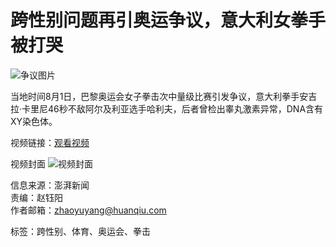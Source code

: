 # 跨性别问题再引奥运争议，意大利女拳手被打哭

![争议图片](//rs2.huanqiucdn.cn/huanqiucdn.cn/huanqiu/image/m/share.jpg)

当地时间8月1日，巴黎奥运会女子拳击次中量级比赛引发争议，意大利拳手安吉拉·卡里尼46秒不敌阿尔及利亚选手哈利夫，后者曾检出睾丸激素异常，DNA含有XY染色体。

视频链接：[观看视频](https://v6.huanqiucdn.cn/4394989evodtranscq1500012236/5a8b477c1397757889911339364/v.f100830.mp4)

视频封面 ![视频封面](https://v6.huanqiucdn.cn/4394989evodtranscq1500012236/5a8b477c1397757889911339364/sampleSnapshot/sampleSnapshot_10_0.jpg)

信息来源：澎湃新闻  
责编：赵钰阳  
作者邮箱：zhaoyuyang@huanqiu.com  

标签：跨性别、体育、奥运会、拳击